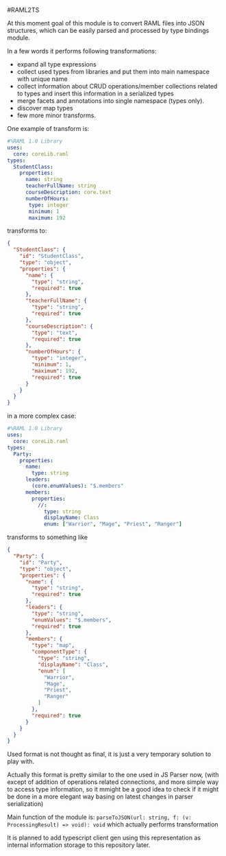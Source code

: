 #RAML2TS

At this moment goal of this module is to convert RAML files into JSON structures, 
which can be easily parsed and processed by type bindings module.

In a few words it performs following transformations:

* expand all type expressions
* collect used types from libraries and put them into main namespace with unique name
* collect information about CRUD operations/member collections related to types and insert this information in a serialized types
* merge facets and annotations into single namespace (types only).
* discover map types
* few more minor transforms.

One example of transform is:

```yaml
#%RAML 1.0 Library
uses:
  core: coreLib.raml
types:
  StudentClass:
    properties:
      name: string
      teacherFullName: string
      courseDescription: core.text
      numberOfHours:
       type: integer
       minimum: 1
       maximum: 192

```
transforms to:

```json
{
  "StudentClass": {
    "id": "StudentClass",
    "type": "object",
    "properties": {
      "name": {
        "type": "string",
        "required": true
      },
      "teacherFullName": {
        "type": "string",
        "required": true
      },
      "courseDescription": {
        "type": "text",
        "required": true
      },
      "numberOfHours": {
        "type": "integer",
        "minimum": 1,
        "maximum": 192,
        "required": true
      }
    }
  }
}


```

in a more complex case:

```yaml
#%RAML 1.0 Library
uses:
  core: coreLib.raml
types:
  Party:
    properties:
      name:
        type: string
      leaders:
        (core.enumValues): "$.members"
      members:
        properties:
          //:
            type: string
            displayName: Class
            enum: ["Warrior", "Mage", "Priest", "Ranger"]
```
transforms to something like
```json
{
  "Party": {
    "id": "Party",
    "type": "object",
    "properties": {
      "name": {
        "type": "string",
        "required": true
      },
      "leaders": {
        "type": "string",
        "enumValues": "$.members",
        "required": true
      },
      "members": {
        "type": "map",
        "componentType": {
          "type": "string",
          "displayName": "Class",
          "enum": [
            "Warrior",
            "Mage",
            "Priest",
            "Ranger"
          ]
        },
        "required": true
      }
    }
  }
}
```

Used format is not thought as final, it is just a very temporary solution to play with. 

Actually this format is pretty similar 
to the one used in JS Parser now, (with except of addition of operations related connections, 
and more simple way to access type information, so it mmight be a good idea to check if it might be done in a more elegant way
basing on latest changes in parser serialization)

Main function of the module is: `parseToJSON(url: string, f: (v: ProcessingResult) => void): void` which actually performs transformation

It is planned to add typescript client gen using this representation as internal information storage to this repository later.